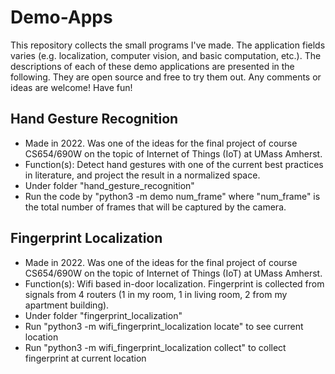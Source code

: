# Demo-Apps
This repository collects the small programs I've made. The application fields varies (e.g. localization, computer vision, and basic computation, etc.). The descriptions of each of these demo applications are presented in the following. They are open source and free to try them out. Any comments or ideas are welcome! Have fun! 

## Hand Gesture Recognition
- Made in 2022. Was one of the ideas for the final project of course CS654/690W on the topic of Internet of Things (IoT) at UMass Amherst. 
- Function(s): Detect hand gestures with one of the current best practices in literature, and project the result in a normalized space. 
- Under folder "hand_gesture_recognition"  
- Run the code by "python3 -m demo num_frame" where "num_frame" is the total number of frames that will be captured by the camera.  

## Fingerprint Localization
- Made in 2022. Was one of the ideas for the final project of course CS654/690W on the topic of Internet of Things (IoT) at UMass Amherst.  
- Function(s): Wifi based in-door localization. Fingerprint is collected from signals from 4 routers (1 in my room, 1 in living room, 2 from my apartment building).  
- Under folder "fingerprint_localization"  
- Run "python3 -m wifi_fingerprint_localization locate" to see current location  
- Run "python3 -m wifi_fingerprint_localization collect" to collect fingerprint at current location
